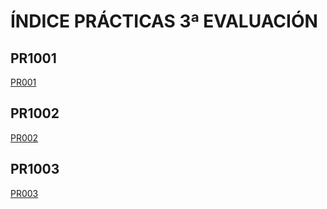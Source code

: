 # ÍNDICE PRÁCTICAS 3ª EVALUACIÓN

## PR1001

 [PR001](PR1001/pr1001.md)

## PR1002

 [PR002](PR1002/PR1002.md)

 ## PR1003

 [PR003](PR1003/PR1003.md)